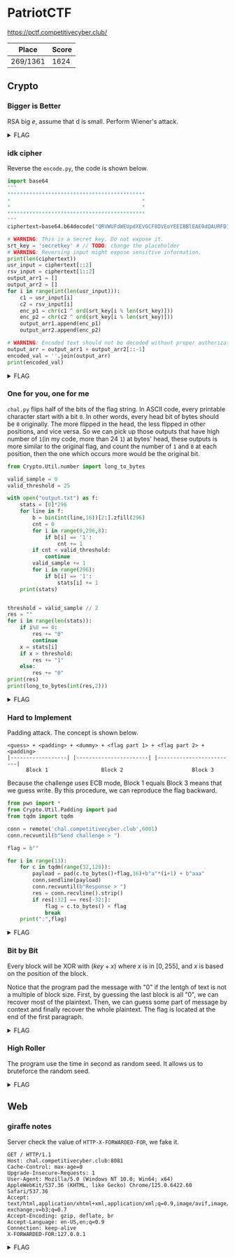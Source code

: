 # PatriotCTF

https://pctf.competitivecyber.club/

| Place    | Score |
| -------- | ----- |
| 269/1361 | 1624  |

## Crypto

### Bigger is Better

RSA big $e$, assume that d is small. Perform Wiener's attack.

<details>
  <summary>FLAG</summary>
  <tt>pctf{fun_w1th_l4tt1c3s_f039ab9}</tt>
</details>

### idk cipher

Reverse the `encode.py`, the code is shown below.

```python
import base64
"""
********************************************
*                                          *
*                                          *
********************************************
"""
ciphertext=base64.b64decode("QRVWUFdWEUpdXEVGCF8DVEoYEEIBBlEAE0dQAURFD1I=")

# WARNING: This is a secret key. Do not expose it.
srt_key = 'secretkey' # // TODO: change the placeholder
# WARNING: Reversing input might expose sensitive information.
print(len(ciphertext))
usr_input = ciphertext[::2]
rsv_input = ciphertext[1::2]
output_arr1 = []
output_arr2 = []
for i in range(int(len(usr_input))):
    c1 = usr_input[i]
    c2 = rsv_input[i]
    enc_p1 = chr(c1 ^ ord(srt_key[i % len(srt_key)]))
    enc_p2 = chr(c2 ^ ord(srt_key[i % len(srt_key)]))
    output_arr1.append(enc_p1)
    output_arr2.append(enc_p2)

# WARNING: Encoded text should not be decoded without proper authorization.
output_arr = output_arr1 + output_arr2[::-1]
encoded_val = ''.join(output_arr)
print(encoded_val)
```

<details>
  <summary>FLAG</summary>
  <tt>pctf{234c81cf3cd2a50d91d5cc1a1429855f}</tt>
</details>

### One for you, one for me

`chal.py` flips half of the bits of the flag string.
In ASCII code, every printable character start with a bit `0`. In other words, every head bit of bytes should be `0` originally. 
The more flipped in the head, the less flipped in other positions, and vice versa. So we can pick up those outputs that have high number of `1`(in my code, more than 24 `1`) at bytes' head, these outputs is more similar to the original flag, and count the number of `1` and `0` at each position, then the one which occurs more would be the original bit.

```python
from Crypto.Util.number import long_to_bytes

valid_sample = 0
valid_threshold = 25 

with open("output.txt") as f:
    stats = [0]*296
    for line in f:
        b = bin(int(line,16))[2:].zfill(296)
        cnt = 0
        for i in range(0,296,8):
            if b[i] == '1':
                cnt += 1
        if cnt < valid_threshold:
            continue
        valid_sample += 1
        for i in range(296):
            if b[i] == '1':
                stats[i] += 1
    print(stats)


threshold = valid_sample // 2
res = ""
for i in range(len(stats)):
    if i%8 == 0:
        res += "0"
        continue
    x = stats[i]
    if x > threshold:
        res += "1"
    else:
        res += "0"
print(res)
print(long_to_bytes(int(res,2)))
```

<details>
  <summary>FLAG</summary>
  <tt>PCTF{y0u_b3tt3r_sti11_giv3_m3_my_fry}</tt>
</details>

### Hard to Implement

Padding attack. The concept is shown below.

```
<guess> + <padding> + <dummy> + <flag part 1> + <flag part 2> + <padding>
|------------------| |-----------------------| |-------------------------|
      Block 1                 Block 2                      Block 3
```

Because the challenge uses ECB mode,  Block 1 equals Block 3 means that we guess write. By this procedure, we can reproduce the flag backward. 

```python
from pwn import *
from Crypto.Util.Padding import pad
from tqdm import tqdm

conn = remote('chal.competitivecyber.club',6001)
conn.recvuntil(b"Send challenge > ")

flag = b""

for i in range(13):
    for c in tqdm(range(32,128)):
        payload = pad(c.to_bytes()+flag,16)+b"a"*(i+1) + b"aaa"
        conn.sendline(payload)
        conn.recvuntil(b"Response > ")
        res = conn.recvline().strip()
        if res[:32] == res[-32:]:
            flag = c.to_bytes() + flag
            break
    print(":",flag)
```

<details>
  <summary>FLAG</summary>
  <tt>pctf{ab8zf58}</tt>
</details>

### Bit by Bit

Every block will be XOR with $(key + x)$ where $x$ is in $[0,255]$, and $x$ is based on the position of the block.



Notice that the program pad the message with "0" if the lentgh of text is not a multiple of block size. First, by guessing the last block is all "0", we can recover most of the plaintext. Then, we can guess some part of message by context and finally recover the whole plaintext. The flag is located at the end of the first paragraph.

<details>
  <summary>FLAG</summary>
  <tt>pctf{4_th3_tw0_t1m3_4a324510356}</tt>
</details>

### High Roller

The program use the time in second as random seed. It allows us to bruteforce the random seed. 

<details>
  <summary>FLAG</summary>
  <tt>CACI{T!ME_T0_S33D}</tt>
</details>

## Web

### giraffe notes

Server check the value of `HTTP-X-FORWARDED-FOR`, we fake it.

```http
GET / HTTP/1.1
Host: chal.competitivecyber.club:8081
Cache-Control: max-age=0
Upgrade-Insecure-Requests: 1
User-Agent: Mozilla/5.0 (Windows NT 10.0; Win64; x64) AppleWebKit/537.36 (KHTML, like Gecko) Chrome/125.0.6422.60 Safari/537.36
Accept: text/html,application/xhtml+xml,application/xml;q=0.9,image/avif,image/webp,image/apng,*/*;q=0.8,application/signed-exchange;v=b3;q=0.7
Accept-Encoding: gzip, deflate, br
Accept-Language: en-US,en;q=0.9
Connection: keep-alive
X-FORWARDED-FOR:127.0.0.1
```

<details>
  <summary>FLAG</summary>
  <tt>CACI{1_lik3_g1raff3s_4_l0t}</tt>
</details>
